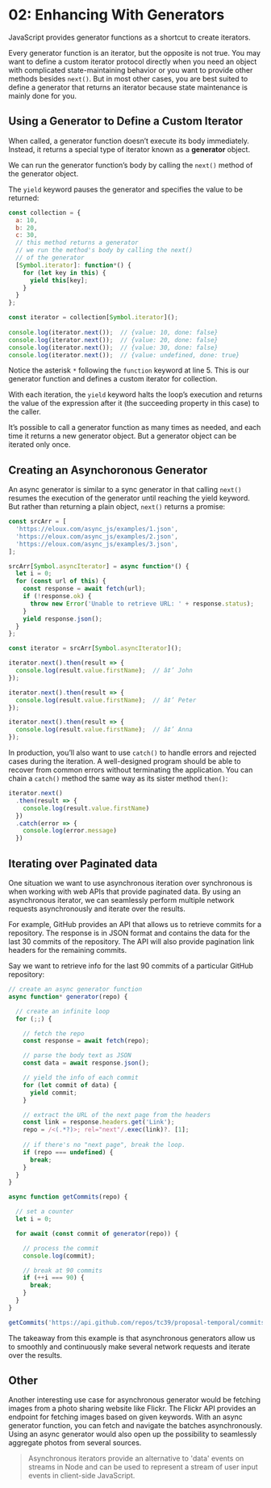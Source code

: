 # 02: Enhancing With Generators

JavaScript provides generator functions as a shortcut to create iterators.

Every generator function is an iterator, but the opposite is not true. You may want to define a custom iterator protocol directly when you need an object with complicated state-maintaining behavior or you want to provide other methods besides `next()`. But in most other cases, you are best suited to define a generator that returns an iterator because state maintenance is mainly done for you.

## Using a Generator to Define a Custom Iterator

When called, a generator function doesn’t execute its body immediately. Instead, it returns a special type of iterator known as a **generator** object.

We can run the generator function’s body by calling the `next()` method of the generator object. 

The `yield` keyword pauses the generator and specifies the value to be returned:

```js
const collection = {
  a: 10,
  b: 20,
  c: 30,
  // this method returns a generator
  // we run the method's body by calling the next()
  // of the generator
  [Symbol.iterator]: function*() {  
    for (let key in this) {
      yield this[key];
    }
  }
};

const iterator = collection[Symbol.iterator]();
  
console.log(iterator.next());  // {value: 10, done: false}
console.log(iterator.next());  // {value: 20, done: false}
console.log(iterator.next());  // {value: 30, done: false}
console.log(iterator.next());  // {value: undefined, done: true}
```

Notice the asterisk `*` following the `function` keyword at line 5. This is our generator function and defines a custom iterator for collection.

With each iteration, the `yield` keyword halts the loop’s execution and returns the value of the expression after it (the succeeding property in this case) to the caller.

It’s possible to call a generator function as many times as needed, and each time it returns a new generator object. But a generator object can be iterated only once. 

## Creating an Asynchoronous Generator

An async generator is similar to a sync generator in that calling `next()` resumes the execution of the generator until reaching the yield keyword. But rather than returning a plain object, `next()` returns a promise:

```js
const srcArr = [
  'https://eloux.com/async_js/examples/1.json',
  'https://eloux.com/async_js/examples/2.json',
  'https://eloux.com/async_js/examples/3.json',
];

srcArr[Symbol.asyncIterator] = async function*() {  
  let i = 0;
  for (const url of this) {
    const response = await fetch(url);
    if (!response.ok) {
      throw new Error('Unable to retrieve URL: ' + response.status);
    }
    yield response.json();
  }
};

const iterator = srcArr[Symbol.asyncIterator]();

iterator.next().then(result => {
  console.log(result.value.firstName);  // â‡’ John
});

iterator.next().then(result => {
  console.log(result.value.firstName);  // â‡’ Peter
});

iterator.next().then(result => {
  console.log(result.value.firstName);  // â‡’ Anna
});
```

In production, you’ll also want to use `catch()` to handle errors and rejected cases during the iteration. A well-designed program should be able to recover from common errors without terminating the application. You can chain a `catch()` method the same way as its sister method `then()`:

```js
iterator.next()
  .then(result => {
    console.log(result.value.firstName)
  })
  .catch(error => {
    console.log(error.message)
  })
```

## Iterating over Paginated data

One situation we want to use asynchronous iteration over synchronous is when working with web APIs that provide paginated data. By using an asynchronous iterator, we can seamlessly perform multiple network requests asynchronously and iterate over the results.

For example, GitHub provides an API that allows us to retrieve commits for a repository. The response is in JSON format and contains the data for the last 30 commits of the repository. The API will also provide pagination link headers for the remaining commits.

Say we want to retrieve info for the last 90 commits of a particular GitHub repository:

```js
// create an async generator function
async function* generator(repo) {

  // create an infinite loop
  for (;;) {

    // fetch the repo
    const response = await fetch(repo);

    // parse the body text as JSON
    const data = await response.json();

    // yield the info of each commit
    for (let commit of data) {
      yield commit;
    }

    // extract the URL of the next page from the headers
    const link = response.headers.get('Link');  
    repo = /<(.*?)>; rel="next"/.exec(link)?. [1];
    
    // if there's no "next page", break the loop.
    if (repo === undefined) {
      break;  
    }
  }
}

async function getCommits(repo) {

  // set a counter
  let i = 0;

  for await (const commit of generator(repo)) {

    // process the commit
    console.log(commit);

    // break at 90 commits
    if (++i === 90) {  
      break;
    }
  }
}

getCommits('https://api.github.com/repos/tc39/proposal-temporal/commits');
```

The takeaway from this example is that asynchronous generators allow us to smoothly and continuously make several network requests and iterate over the results.

## Other

Another interesting use case for asynchronous generator would be fetching images from a photo sharing website like Flickr. The Flickr API provides an endpoint for fetching images based on given keywords. With an async generator function, you can fetch and navigate the batches asynchronously. Using an async generator would also open up the possibility to seamlessly aggregate photos from several sources.

>Asynchronous iterators provide an alternative to 'data' events on streams in Node and can be used to represent a stream of user input events in client-side JavaScript.


